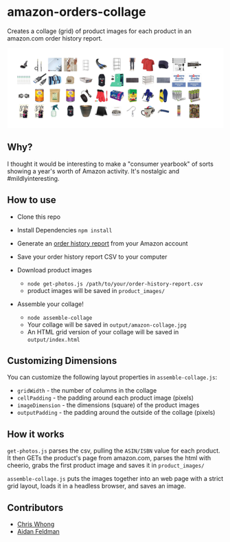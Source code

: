 # amazon-orders-collage

Creates a collage (grid) of product images for each product in an amazon.com order history report.  

![example output](example.jpg)

## Why?
I thought it would be interesting to make a "consumer yearbook" of sorts showing a year's worth of Amazon activity.  It's nostalgic and #mildlyinteresting.

## How to use

- Clone this repo
- Install Dependencies `npm install`
- Generate an [order history report](https://www.amazon.com/gp/b2b/reports) from your Amazon account
- Save your order history report CSV to your computer

- Download product images
  - `node get-photos.js /path/to/your/order-history-report.csv`
  - product images will be saved in `product_images/`

- Assemble your collage!
  - `node assemble-collage`
  - Your collage will be saved in `output/amazon-collage.jpg`
  - An HTML grid version of your collage will be saved in `output/index.html`

## Customizing Dimensions

You can customize the following layout properties in `assemble-collage.js`:

- `gridWidth` - the number of columns in the collage
- `cellPadding` - the padding around each product image (pixels)
- `imageDimension` - the dimensions (square) of the product images
- `outputPadding` - the padding around the outside of the collage (pixels)

## How it works

`get-photos.js` parses the csv, pulling the `ASIN/ISBN` value for each product.  It then GETs the product's page from amazon.com, parses the html with cheerio, grabs the first product image and saves it in `product_images/`

`assemble-collage.js` puts the images together into an web page with a strict grid layout, loads it in a headless browser, and saves an image.

## Contributors

- [Chris Whong](https://github.com/chriswhong)
- [Aidan Feldman](https://github.com/afeld)
